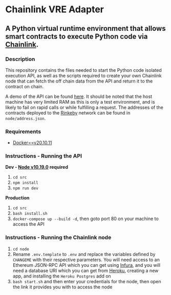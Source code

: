 # Chainlink VRE Adapter

## A Python virtual runtime environment that allows smart contracts to execute Python code via [Chainlink](https://docs.chain.link/chainlink-nodes).

### Description

This repository contains the files needed to start the Python code isolated execution API, as well as the scripts required to create your own Chainlink node that can fetch the off chain data from the API and return it to the contract on chain.

A demo of the API can be found [here](http://137.184.33.37/). It should be noted that the host machine has very limited RAM as this is only a test environment, and is likely to fail on rapid calls or while fulfilling a request. The addresses of the contracts deployed to the [Rinkeby](https://www.rinkeby.io) network can be found in `node/address.json`.

### Requirements

-   [Docker==v20.10.11](https://www.docker.com/)

### Instructions - Running the API

**Dev - [Node v10.19.0](https://nodejs.org/en/) required**

1. `cd src`
2. `npm install`
3. `npm run dev`

**Production**

1. `cd src`
2. `bash install.sh`
3. `docker-compose up --build -d`, then goto port 80 on your machine to access the API

### Instructions - Running the Chainlink node

1. `cd node`
2. Rename `.env.template` to `.env` and replace the variables defined by `CHANGEME` with their respective parameters. You will need access to an Ethereum JSON-RPC API which you can get using [Infura](https://infura.io/), and you will need a database URI which you can get from [Heroku](https://www.heroku.com/), creating a new app, and installing the `Heroku Postgres` add on
3. `bash start.sh` and then enter your credentials for the node, then open the link it provides you with to access the node
